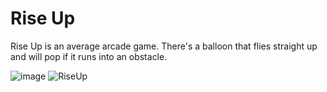 # Rise Up
Rise Up is an average arcade game. There's a balloon that flies straight up and will pop if it runs into an obstacle.

![image](https://user-images.githubusercontent.com/68016784/164590838-9f95c7a2-e10a-4d3a-9dec-7d1139d967d7.png)
![RiseUp](https://user-images.githubusercontent.com/68016784/164591547-54ebe54e-df96-4b97-b1f3-3f49f215ad01.gif)
